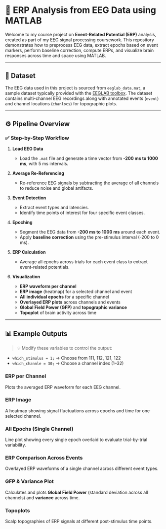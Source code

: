 # 🧠 ERP Analysis from EEG Data using MATLAB

Welcome to my course project on **Event-Related Potential (ERP)** analysis, created as part of my EEG signal processing coursework. This repository demonstrates how to preprocess EEG data, extract epochs based on event markers, perform baseline correction, compute ERPs, and visualize brain responses across time and space using MATLAB.

---

## 📂 Dataset

The EEG data used in this project is sourced from `eeglab_data.mat`, a sample dataset typically provided with the [EEGLAB toolbox](https://sccn.ucsd.edu/eeglab/index.php). The dataset contains multi-channel EEG recordings along with annotated events (`event`) and channel locations (`chanlocs`) for topographic plots.

---

## ⚙️ Pipeline Overview

### ✅ Step-by-Step Workflow

1. **Load EEG Data**
   - Load the `.mat` file and generate a time vector from **-200 ms to 1000 ms**, with 5 ms intervals.
  
2. **Average Re-Referencing**
   - Re-reference EEG signals by subtracting the average of all channels to reduce noise and global artifacts.

3. **Event Detection**
   - Extract event types and latencies.
   - Identify time points of interest for four specific event classes.

4. **Epoching**
   - Segment the EEG data from **-200 ms to 1000 ms** around each event.
   - Apply **baseline correction** using the pre-stimulus interval (-200 to 0 ms).

5. **ERP Calculation**
   - Average all epochs across trials for each event class to extract event-related potentials.

6. **Visualization**
   - **ERP waveform per channel**
   - **ERP image** (heatmap) for a selected channel and event
   - **All individual epochs** for a specific channel
   - **Overlayed ERP plots** across channels and events
   - **Global Field Power (GFP)** and **topographic variance**
   - **Topoplot** of brain activity across time

---

## 📊 Example Outputs

> 💡 Modify these variables to control the output:
- `which_stimulus = 1;` → Choose from 111, 112, 121, 122
- `which_channle = 30;` → Choose a channel index (1–32)

### ERP per Channel
Plots the averaged ERP waveform for each EEG channel.

### ERP Image
A heatmap showing signal fluctuations across epochs and time for one selected channel.

### All Epochs (Single Channel)
Line plot showing every single epoch overlaid to evaluate trial-by-trial variability.

### ERP Comparison Across Events
Overlayed ERP waveforms of a single channel across different event types.

### GFP & Variance Plot
Calculates and plots **Global Field Power** (standard deviation across all channels) and **variance** across time.

### Topoplots
Scalp topographies of ERP signals at different post-stimulus time points.
